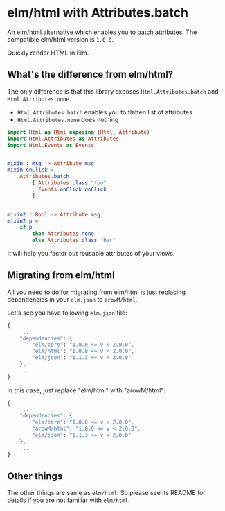 # elm/html with Attributes.batch

An elm/html alternative which enables you to batch attributes.
The compatible elm/html version is `1.0.0`.

Quickly render HTML in Elm.

## What's the difference from elm/html?

The only difference is that this library exposes `Html.Attributes.batch` and `Html.Attributes.none`.

* `Html.Attributes.batch` enables you to flatten list of attributes
* `Html.Attributes.none` does nothing

```elm
import Html as Html exposing (Html, Attribute)
import Html.Attributes as Attributes
import Html.Events as Events


mixin : msg -> Attribute msg
mixin onClick =
    Attributes.batch
        [ Attributes.class "foo"
        , Events.onClick onClick
        ]


mixin2 : Bool -> Attribute msg
mixin2 p =
    if p
        then Attributes.none
        else Attributes.class "bar"
```

It will help you factor out reusable attributes of your views.

## Migrating from elm/html

All you need to do for migrating from elm/html is just replacing dependencies in your `elm.json` to `arowM/html`.

Let's see you have following `elm.json` file:

```elm
{
    ...
    "dependencies": {
        "elm/core": "1.0.0 <= v < 2.0.0",
        "elm/html": "1.0.0 <= v < 2.0.0",
        "elm/json": "1.1.3 <= v < 2.0.0"
    },
    ...
}
```

In this case, just replace "elm/html" with "arowM/html":

```elm
{
    ...
    "dependencies": {
        "elm/core": "1.0.0 <= v < 2.0.0",
        "arowM/html": "1.0.0 <= v < 2.0.0",
        "elm/json": "1.1.3 <= v < 2.0.0"
    },
    ...
}
```

## Other things

The other things are same as `elm/html`.
So please see its README for details if you are not familiar with `elm/html`.
